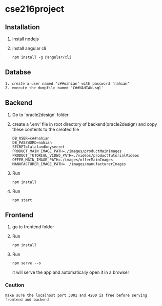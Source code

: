 # cse216project

## Installation

1.  install nodejs
2.  install angular cli

        npm install -g @angular/cli

## Databse

    1. create a user named 'c##nahian' with password 'nahian'
    2. execute the dumpfile named 'C##NAHIAN.sql'

## Backend

1.  Go to 'oracle2design' folder
2.  create a '.env' file in root directory of backend(oracle2design) and copy these contents to the created file

        DB_USER=c##nahian
        DB_PASSWORD=nahian
        SECRET=lalalandkeysecret
        PRODUCT_MAIN_IMAGE_PATH=./images/productMainImages
        PRODUCT_TUTORIAL_VIDEO_PATH=./videos/productTutorialVideos
        OFFER_MAIN_IMAGE_PATH=./images/offerMainImages
        MANUFACTURER_IMAGE_PATH= ./images/manufacturerImages

3.  Run

        npm install

4.  Run

        npm start

## Frontend

1.  go to frontend folder
2.  Run

        npm install

3.  Run

        npm serve --o

    it will serve the app and automatically open it in a browser

### Caution

    make sure the localhost port 3001 and 4200 is free before serving frontend and backend
